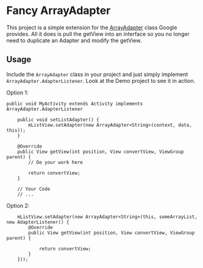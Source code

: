 Fancy ArrayAdapter
==============================

This project is a simple extension for the [ArrayAdapter](http://developer.android.com/reference/android/widget/ArrayAdapter.html) class Google provides. All it does is pull the getView into an interface so you no longer need to duplicate an Adapter and modify the getView.

Usage
-----------

Include the `ArrayAdapter` class in your project and just simply implement `ArrayAdapter.AdapterListener`. Look at the Demo project to see it in action.

Option 1:

	public void MyActivity extends Activity implements ArrayAdapter.AdapterListener
		
		public void setListAdapter() {
			mListView.setAdapter(new ArrayAdapter<String>(context, data, this));
		}
		
		@Override
		public View getView(int position, View convertView, ViewGroup parent) {
			// Do your work here
		
			return convertView;
		}
		
		// Your Code
		// ...
		

	
Option 2:

		mListView.setAdapter(new ArrayAdapter<String>(this, someArrayList, new AdapterListener() {
			@Override
			public View getView(int position, View convertView, ViewGroup parent) {
				
				return convertView;
			}
		}));